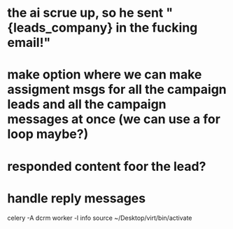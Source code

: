 
# the ai scrue up, so he sent "{leads_company} in the fucking email!"

# make option where we can make assigment msgs for all the campaign leads and all the campaign messages at once (we can use a for loop maybe?)

# responded content foor the lead?


# handle reply messages
celery -A dcrm worker -l info
source ~/Desktop/virt/bin/activate